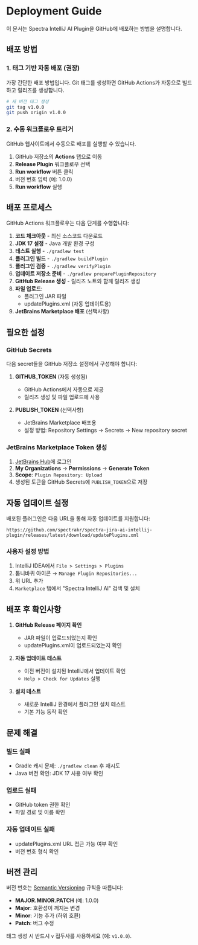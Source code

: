 # Deployment Guide

이 문서는 Spectra IntelliJ AI Plugin을 GitHub에 배포하는 방법을 설명합니다.

## 배포 방법

### 1. 태그 기반 자동 배포 (권장)

가장 간단한 배포 방법입니다. Git 태그를 생성하면 GitHub Actions가 자동으로 빌드하고 릴리즈를 생성합니다.

```bash
# 새 버전 태그 생성
git tag v1.0.0
git push origin v1.0.0
```

### 2. 수동 워크플로우 트리거

GitHub 웹사이트에서 수동으로 배포를 실행할 수 있습니다.

1. GitHub 저장소의 **Actions** 탭으로 이동
2. **Release Plugin** 워크플로우 선택
3. **Run workflow** 버튼 클릭
4. 버전 번호 입력 (예: 1.0.0)
5. **Run workflow** 실행

## 배포 프로세스

GitHub Actions 워크플로우는 다음 단계를 수행합니다:

1. **코드 체크아웃** - 최신 소스코드 다운로드
2. **JDK 17 설정** - Java 개발 환경 구성
3. **테스트 실행** - `./gradlew test`
4. **플러그인 빌드** - `./gradlew buildPlugin`
5. **플러그인 검증** - `./gradlew verifyPlugin`
6. **업데이트 저장소 준비** - `./gradlew preparePluginRepository`
7. **GitHub Release 생성** - 릴리즈 노트와 함께 릴리즈 생성
8. **파일 업로드**:
   - 플러그인 JAR 파일
   - updatePlugins.xml (자동 업데이트용)
9. **JetBrains Marketplace 배포** (선택사항)

## 필요한 설정

### GitHub Secrets

다음 secret들을 GitHub 저장소 설정에서 구성해야 합니다:

1. **GITHUB_TOKEN** (자동 생성됨)
   - GitHub Actions에서 자동으로 제공
   - 릴리즈 생성 및 파일 업로드에 사용

2. **PUBLISH_TOKEN** (선택사항)
   - JetBrains Marketplace 배포용
   - 설정 방법: Repository Settings → Secrets → New repository secret

### JetBrains Marketplace Token 생성

1. [JetBrains Hub](https://hub.jetbrains.com)에 로그인
2. **My Organizations** → **Permissions** → **Generate Token**
3. **Scope**: `Plugin Repository: Upload`
4. 생성된 토큰을 GitHub Secrets에 `PUBLISH_TOKEN`으로 저장

## 자동 업데이트 설정

배포된 플러그인은 다음 URL을 통해 자동 업데이트를 지원합니다:

```
https://github.com/spectrakr/spectra-jira-ai-intellij-plugin/releases/latest/download/updatePlugins.xml
```

### 사용자 설정 방법

1. IntelliJ IDEA에서 `File > Settings > Plugins`
2. 톱니바퀴 아이콘 → `Manage Plugin Repositories...`
3. 위 URL 추가
4. `Marketplace` 탭에서 "Spectra IntelliJ AI" 검색 및 설치

## 배포 후 확인사항

1. **GitHub Release 페이지 확인**
   - JAR 파일이 업로드되었는지 확인
   - updatePlugins.xml이 업로드되었는지 확인

2. **자동 업데이트 테스트**
   - 이전 버전이 설치된 IntelliJ에서 업데이트 확인
   - `Help > Check for Updates` 실행

3. **설치 테스트**
   - 새로운 IntelliJ 환경에서 플러그인 설치 테스트
   - 기본 기능 동작 확인

## 문제 해결

### 빌드 실패
- Gradle 캐시 문제: `./gradlew clean` 후 재시도
- Java 버전 확인: JDK 17 사용 여부 확인

### 업로드 실패
- GitHub token 권한 확인
- 파일 경로 및 이름 확인

### 자동 업데이트 실패
- updatePlugins.xml URL 접근 가능 여부 확인
- 버전 번호 형식 확인

## 버전 관리

버전 번호는 [Semantic Versioning](https://semver.org/) 규칙을 따릅니다:

- **MAJOR.MINOR.PATCH** (예: 1.0.0)
- **Major**: 호환성이 깨지는 변경
- **Minor**: 기능 추가 (하위 호환)
- **Patch**: 버그 수정

태그 생성 시 반드시 `v` 접두사를 사용하세요 (예: `v1.0.0`).
